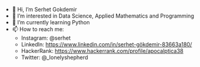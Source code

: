 - 👋 Hi, I’m Serhet Gokdemir
- 👀 I’m interested in Data Science, Applied Mathematics and Programming
- 🌱 I’m currently learning Python
- 📫 How to reach me:
    * Instagram: @serhet
    * LinkedIn: https://www.linkedin.com/in/serhet-gökdemir-83663a180/
    * HackerRank: https://www.hackerrank.com/profile/apocalptica38
    * Twitter: @_lonelyshepherd

<!---
serhetgokdemir/serhetgokdemir is a ✨ special ✨ repository because its `README.md` (this file) appears on your GitHub profile.
You can click the Preview link to take a look at your changes.
--->
